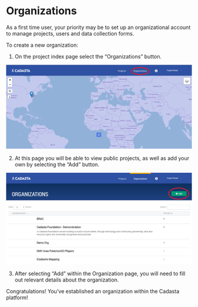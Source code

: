 # Organizations

As a first time user, your priority may be to set up an organizational account to manage projects, users and data collection forms.

To create a new organization:

1. On the project index page select the “Organizations” button.

  ![](/assets/organization.png)

2. At this page you will be able to view public projects, as well as add your own by selecting the “Add” button.

  ![](/assets/add_new_org.png)

3. After selecting “Add” within the Organization page, you will need to fill out relevant details about the organization.



Congratulations! You’ve established an organization within the Cadasta platform!

